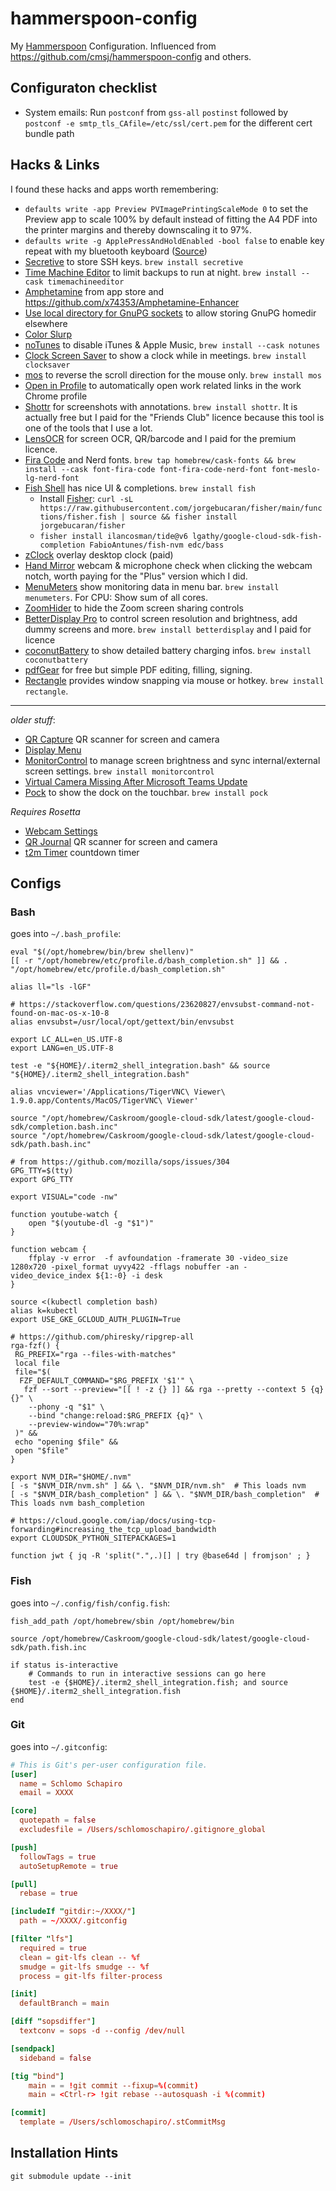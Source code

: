 # hammerspoon-config

My [Hammerspoon](https://www.hammerspoon.org/) Configuration. Influenced from <https://github.com/cmsj/hammerspoon-config> and others.

## Configuraton checklist

* System emails: Run `postconf` from `gss-all` `postinst` followed by `postconf -e smtp_tls_CAfile=/etc/ssl/cert.pem` for the different cert bundle path

## Hacks & Links

I found these hacks and apps worth remembering:

* `defaults write -app Preview PVImagePrintingScaleMode 0` to set the Preview app to scale 100% by default instead of fitting the A4 PDF into the printer margins and thereby downscaling it to 97%.
* `defaults write -g ApplePressAndHoldEnabled -bool false` to enable key repeat with my bluetooth keyboard ([Source](https://www.howtogeek.com/267463/how-to-enable-key-repeating-in-macos/))
* [Secretive](https://github.com/maxgoedjen/secretive) to store SSH keys. `brew install secretive`
* [Time Machine Editor](https://tclementdev.com/timemachineeditor/) to limit backups to run at night. `brew install --cask timemachineeditor`
* [Amphetamine](https://apps.apple.com/us/app/amphetamine/id937984704?mt=12) from app store and <https://github.com/x74353/Amphetamine-Enhancer>
* [Use local directory for GnuPG sockets](https://wiki.archlinux.org/index.php/GnuPG#IPC_connect_call_failed) to allow storing GnuPG homedir elsewhere
* [Color Slurp](https://apps.apple.com/de/app/colorslurp/id1287239339)
* [noTunes](https://github.com/tombonez/noTunes) to disable iTunes & Apple Music, `brew install --cask notunes`
* [Clock Screen Saver](https://github.com/soffes/Clock.saver) to show a clock while in meetings. `brew install clocksaver`
* [mos](https://mos.caldis.me/) to reverse the scroll direction for the mouse only. `brew install mos`
* [Open in Profile](https://hikmetcancelik.com/open-in-profile/) to automatically open work related links in the work Chrome profile
* [Shottr](https://shottr.cc/) for screenshots with annotations. `brew install shottr`. It is actually free but I paid for the "Friends Club" licence because this tool is one of the tools that I use a lot.
* [LensOCR](https://apps.apple.com/de/app/lensocr-extract-text-image/id1549961729) for screen OCR, QR/barcode and I paid for the premium licence.
* [Fira Code](https://github.com/tonsky/FiraCode) and Nerd fonts. `brew tap homebrew/cask-fonts && brew install --cask font-fira-code font-fira-code-nerd-font font-meslo-lg-nerd-font`
* [Fish Shell](https://fishshell.com/) has nice UI & completions. `brew install fish`
  * Install [Fisher](https://github.com/jorgebucaran/fisher): `curl -sL https://raw.githubusercontent.com/jorgebucaran/fisher/main/functions/fisher.fish | source && fisher install jorgebucaran/fisher`
  * `fisher install ilancosman/tide@v6 lgathy/google-cloud-sdk-fish-completion FabioAntunes/fish-nvm edc/bass`
* [zClock](https://apps.apple.com/de/app/zclock-clock-countdown/id1478540997) overlay desktop clock (paid)
* [Hand Mirror](https://apps.apple.com/de/app/hand-mirror/id1502839586) webcam & microphone check when clicking the webcam notch, worth paying for the "Plus" version which I did.
* [MenuMeters](https://member.ipmu.jp/yuji.tachikawa/MenuMetersElCapitan/) show monitoring data in menu bar. `brew install menumeters`. For CPU: Show sum of all cores.
* [ZoomHider](https://lowtechguys.com/zoomhider/) to hide the Zoom screen sharing controls
* [BetterDisplay Pro](https://betterdisplay.pro/) to control screen resolution and brightness, add dummy screens and more. `brew install betterdisplay` and I paid for licence
* [coconutBattery](https://www.coconut-flavour.com/coconutbattery/) to show detailed battery charging infos. `brew install coconutbattery`
* [pdfGear](https://apps.apple.com/de/app/pdfgear-pdf-editor-reader/id6469021132) for free but simple PDF editing, filling, signing.
* [Rectangle](https://rectangleapp.com/) provides window snapping via mouse or hotkey. `brew install rectangle`.

---
*older stuff*:

* [QR Capture](https://apps.apple.com/de/app/qr-capture/id1369524274) QR scanner for screen and camera
* [Display Menu](https://apps.apple.com/de/app/display-menu/id549083868)
* [MonitorControl](https://github.com/MonitorControl/MonitorControl) to manage screen brightness and sync internal/external screen settings. `brew install monitorcontrol`
* [Virtual Camera Missing After Microsoft Teams Update](https://support.ecamm.com/en/articles/4343963-virtual-camera-missing-after-microsoft-teams-update)
* [Pock](https://pock.dev/) to show the dock on the touchbar. `brew install pock`

*Requires Rosetta*

* [Webcam Settings](https://apps.apple.com/app/webcam-settings/id533696630)
* [QR Journal](https://apps.apple.com/de/app/qr-journal/id483820530) QR scanner for screen and camera
* [t2m Timer](https://apps.apple.com/de/app/t2m-timer/id1487946377) countdown timer

## Configs

### Bash

goes into `~/.bash_profile`:

```shell
eval "$(/opt/homebrew/bin/brew shellenv)"
[[ -r "/opt/homebrew/etc/profile.d/bash_completion.sh" ]] && . "/opt/homebrew/etc/profile.d/bash_completion.sh"

alias ll="ls -lGF"

# https://stackoverflow.com/questions/23620827/envsubst-command-not-found-on-mac-os-x-10-8
alias envsubst=/usr/local/opt/gettext/bin/envsubst

export LC_ALL=en_US.UTF-8
export LANG=en_US.UTF-8

test -e "${HOME}/.iterm2_shell_integration.bash" && source "${HOME}/.iterm2_shell_integration.bash"

alias vncviewer='/Applications/TigerVNC\ Viewer\ 1.9.0.app/Contents/MacOS/TigerVNC\ Viewer'

source "/opt/homebrew/Caskroom/google-cloud-sdk/latest/google-cloud-sdk/completion.bash.inc"
source "/opt/homebrew/Caskroom/google-cloud-sdk/latest/google-cloud-sdk/path.bash.inc"

# from https://github.com/mozilla/sops/issues/304
GPG_TTY=$(tty)
export GPG_TTY

export VISUAL="code -nw"

function youtube-watch {
    open "$(youtube-dl -g "$1")"
}

function webcam {
    ffplay -v error  -f avfoundation -framerate 30 -video_size 1280x720 -pixel_format uyvy422 -fflags nobuffer -an -video_device_index ${1:-0} -i desk
}

source <(kubectl completion bash)
alias k=kubectl
export USE_GKE_GCLOUD_AUTH_PLUGIN=True

# https://github.com/phiresky/ripgrep-all
rga-fzf() {
 RG_PREFIX="rga --files-with-matches"
 local file
 file="$(
  FZF_DEFAULT_COMMAND="$RG_PREFIX '$1'" \
   fzf --sort --preview="[[ ! -z {} ]] && rga --pretty --context 5 {q} {}" \
    --phony -q "$1" \
    --bind "change:reload:$RG_PREFIX {q}" \
    --preview-window="70%:wrap"
 )" &&
 echo "opening $file" &&
 open "$file"
}

export NVM_DIR="$HOME/.nvm"
[ -s "$NVM_DIR/nvm.sh" ] && \. "$NVM_DIR/nvm.sh"  # This loads nvm
[ -s "$NVM_DIR/bash_completion" ] && \. "$NVM_DIR/bash_completion"  # This loads nvm bash_completion

# https://cloud.google.com/iap/docs/using-tcp-forwarding#increasing_the_tcp_upload_bandwidth
export CLOUDSDK_PYTHON_SITEPACKAGES=1

function jwt { jq -R 'split(".",.)[] | try @base64d | fromjson' ; }

```

### Fish

goes into `~/.config/fish/config.fish`:

```fish
fish_add_path /opt/homebrew/sbin /opt/homebrew/bin

source /opt/homebrew/Caskroom/google-cloud-sdk/latest/google-cloud-sdk/path.fish.inc

if status is-interactive
    # Commands to run in interactive sessions can go here
    test -e {$HOME}/.iterm2_shell_integration.fish; and source {$HOME}/.iterm2_shell_integration.fish
end

```

### Git

goes into `~/.gitconfig`:

```toml
# This is Git's per-user configuration file.
[user]
  name = Schlomo Schapiro
  email = XXXX

[core]
  quotepath = false
  excludesfile = /Users/schlomoschapiro/.gitignore_global

[push]
  followTags = true
  autoSetupRemote = true

[pull]
  rebase = true

[includeIf "gitdir:~/XXXX/"]
  path = ~/XXXX/.gitconfig

[filter "lfs"]
  required = true
  clean = git-lfs clean -- %f
  smudge = git-lfs smudge -- %f
  process = git-lfs filter-process

[init]
  defaultBranch = main

[diff "sopsdiffer"]
  textconv = sops -d --config /dev/null

[sendpack]
  sideband = false

[tig "bind"]
    main = = !git commit --fixup=%(commit)
    main = <Ctrl-r> !git rebase --autosquash -i %(commit)

[commit]
  template = /Users/schlomoschapiro/.stCommitMsg

```

## Installation Hints

```
git submodule update --init
```
